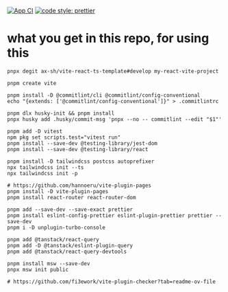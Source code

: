 [![App CI](https://github.com/ax-sh/vite-react-ts-template/actions/workflows/ci.yml/badge.svg)](https://github.com/ax-sh/vite-react-ts-template/actions/workflows/ci.yml)
[![code style: prettier](https://img.shields.io/badge/code_style-prettier-ff69b4.svg?style=flat-square)](https://github.com/prettier/prettier)

# what you get in this repo, for using this

```shell
pnpx degit ax-sh/vite-react-ts-template#develop my-react-vite-project
```

```shell
pnpm create vite
```

```shell
pnpm install -D @commitlint/cli @commitlint/config-conventional
echo "{extends: ['@commitlint/config-conventional']}" > .commitlintrc

pnpm dlx husky-init && pnpm install
pnpx husky add .husky/commit-msg 'pnpx --no -- commitlint --edit "$1"'
```

```shell
pnpm add -D vitest
npm pkg set scripts.test="vitest run"
pnpm install --save-dev @testing-library/jest-dom
pnpm install --save-dev @testing-library/react
```

```shell
pnpm install -D tailwindcss postcss autoprefixer
npx tailwindcss init --ts
npx tailwindcss init -p
```

```shell
# https://github.com/hannoeru/vite-plugin-pages
pnpm install -D vite-plugin-pages
pnpm install react-router react-router-dom
```

```shell
pnpm add --save-dev --save-exact prettier
pnpm install eslint-config-prettier eslint-plugin-prettier prettier --save-dev
pnpm i -D unplugin-turbo-console

```

```shell
pnpm add @tanstack/react-query
pnpm add -D @tanstack/eslint-plugin-query
pnpm add @tanstack/react-query-devtools
```

```shell
pnpm install msw --save-dev
pnpx msw init public
```

```shell
# https://github.com/fi3ework/vite-plugin-checker?tab=readme-ov-file
```
